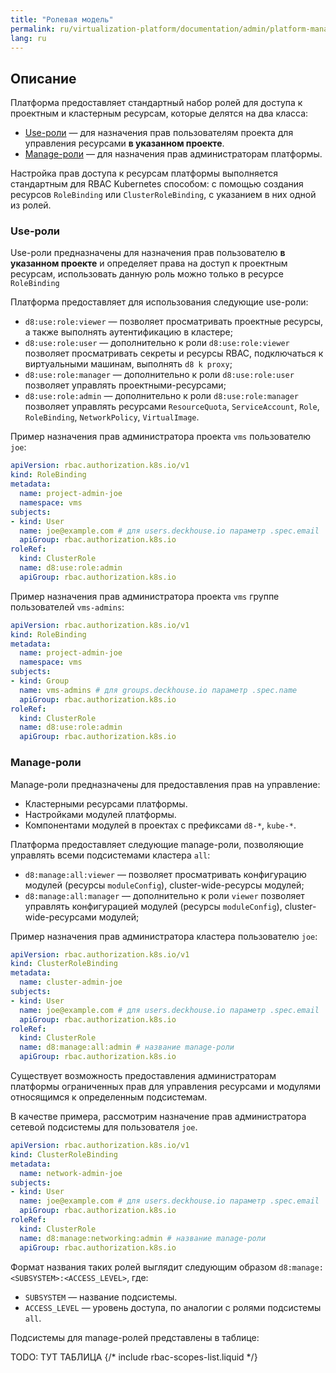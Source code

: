 ```yaml
---
title: "Ролевая модель"
permalink: ru/virtualization-platform/documentation/admin/platform-management/access-control/role-model.html
lang: ru
---
```


## Описание

Платформа предоставляет стандартный набор ролей для доступа к проектным и кластерным ресурсам, которые делятся на два класса:
- [Use-роли](#use-роли) — для назначения прав пользователям проекта для управления ресурсами **в указанном проекте**.
- [Manage-роли](#manage-роли) — для назначения прав администраторам платформы.

Настройка прав доступа к ресурсам платформы выполняется стандартным для RBAC Kubernetes способом: с помощью создания ресурсов `RoleBinding` или `ClusterRoleBinding`, с указанием в них одной из ролей.

### Use-роли

Use-роли предназначены для назначения прав пользователю **в указанном проекте** и определяет права на доступ к проектным ресурсам, использовать данную роль можно только в ресурсе `RoleBinding`

Платформа предоставляет для использования следующие use-роли:
- `d8:use:role:viewer` — позволяет просматривать проектные  ресурсы, а также выполнять аутентификацию в кластере;
- `d8:use:role:user` — дополнительно к роли `d8:use:role:viewer` позволяет просматривать секреты и ресурсы RBAC, подключаться к виртуальными машинам, выполнять `d8 k proxy`;
- `d8:use:role:manager` — дополнительно к роли `d8:use:role:user` позволяет управлять проектными-ресурсами;
- `d8:use:role:admin` — дополнительно к роли `d8:use:role:manager` позволяет управлять ресурсами `ResourceQuota`, `ServiceAccount`, `Role`, `RoleBinding`, `NetworkPolicy`, `VirtualImage`.

Пример назначения прав администратора проекта `vms` пользователю `joe`:

```yaml
apiVersion: rbac.authorization.k8s.io/v1
kind: RoleBinding
metadata:
  name: project-admin-joe
  namespace: vms
subjects:
- kind: User
  name: joe@example.com # для users.deckhouse.io параметр .spec.email
  apiGroup: rbac.authorization.k8s.io
roleRef:
  kind: ClusterRole
  name: d8:use:role:admin
  apiGroup: rbac.authorization.k8s.io
```

Пример назначения прав администратора проекта `vms` группе пользователей `vms-admins`:

```yaml
apiVersion: rbac.authorization.k8s.io/v1
kind: RoleBinding
metadata:
  name: project-admin-joe
  namespace: vms
subjects:
- kind: Group
  name: vms-admins # для groups.deckhouse.io параметр .spec.name
  apiGroup: rbac.authorization.k8s.io
roleRef:
  kind: ClusterRole
  name: d8:use:role:admin
  apiGroup: rbac.authorization.k8s.io
```

### Manage-роли

Manage-роли предназначены для предоставления прав на управление:
- Кластерными ресурсами платформы.
- Настройками модулей платформы.
- Компонентами модулей в проектах с префиксами `d8-*`, `kube-*`.

Платформа предоставляет следующие manage-роли, позволяющие управлять всеми подсистемами кластера `all`:
- `d8:manage:all:viewer` — позволяет просматривать конфигурацию модулей (ресурсы `moduleConfig`), cluster-wide-ресурсы модулей;
- `d8:manage:all:manager` — дополнительно к роли `viewer` позволяет управлять конфигурацией модулей (ресурсы `moduleConfig`), cluster-wide-ресурсами модулей;

Пример назначения прав администратора кластера пользователю `joe`:

```yaml
apiVersion: rbac.authorization.k8s.io/v1
kind: ClusterRoleBinding
metadata:
  name: cluster-admin-joe
subjects:
- kind: User
  name: joe@example.com # для users.deckhouse.io параметр .spec.email
  apiGroup: rbac.authorization.k8s.io
roleRef:
  kind: ClusterRole
  name: d8:manage:all:admin # название manage-роли
  apiGroup: rbac.authorization.k8s.io
```

Существует возможность предоставления администраторам платформы ограниченных прав для управления ресурсами и модулями относящимся к определенным подсистемам.

В качестве примера, рассмотрим назначение прав администратора сетевой подсистемы для пользователя `joe`.

```yaml
apiVersion: rbac.authorization.k8s.io/v1
kind: ClusterRoleBinding
metadata:
  name: network-admin-joe
subjects:
- kind: User
  name: joe@example.com # для users.deckhouse.io параметр .spec.email
  apiGroup: rbac.authorization.k8s.io
roleRef:
  kind: ClusterRole
  name: d8:manage:networking:admin # название manage-роли
  apiGroup: rbac.authorization.k8s.io
```

Формат названия таких ролей выглядит следующим образом `d8:manage:<SUBSYSTEM>:<ACCESS_LEVEL>`, где:
- `SUBSYSTEM` — название подсистемы.
- `ACCESS_LEVEL` — уровень доступа, по аналогии с ролями подсистемы `all`.

Подсистемы для manage-ролей представлены в таблице:

TODO: ТУТ ТАБЛИЦА
{/* include rbac-scopes-list.liquid */}
